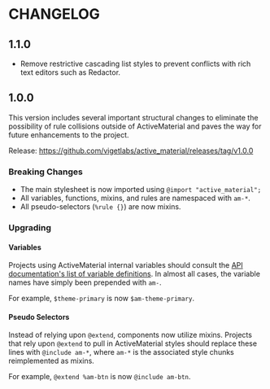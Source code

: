 # CHANGELOG

## 1.1.0

- Remove restrictive cascading list styles to prevent conflicts with rich text
  editors such as Redactor.

## 1.0.0

This version includes several important structural changes to
eliminate the possibility of rule collisions outside of ActiveMaterial
and paves the way for future enhancements to the project.

Release:
https://github.com/vigetlabs/active_material/releases/tag/v1.0.0

### Breaking Changes

- The main stylesheet is now imported using `@import "active_material";`
- All variables, functions, mixins, and rules are namespaced with `am-*`.
- All pseudo-selectors (`%rule {}`) are now mixins.

### Upgrading

#### Variables

Projects using ActiveMaterial internal variables should consult the
[API documentation's list of variable definitions](http://code.viget.com/active_material/docs/api/#undefined-variable). In
almost all cases, the variable names have simply been prepended with
`am-`.

For example, `$theme-primary` is now `$am-theme-primary`.

#### Pseudo Selectors

Instead of relying upon `@extend`, components now utilize
mixins. Projects that rely upon `@extend` to pull in ActiveMaterial
styles should replace these lines with `@include am-*`, where `am-*`
is the associated style chunks reimplemented as mixins.

For example, `@extend %am-btn` is now `@include am-btn`.
